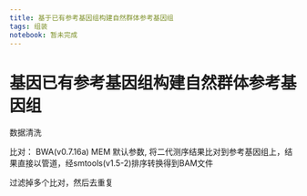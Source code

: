 ```yaml
---
title: 基于已有参考基因组构建自然群体参考基因组
tags: 组装
notebook: 暂未完成 
---
```

# 基因已有参考基因组构建自然群体参考基因组

数据清洗

比对： BWA(v0.7.16a) MEM 默认参数, 将二代测序结果比对到参考基因组上，结果直接以管道，经smtools(v1.5-2)排序转换得到BAM文件

过滤掉多个比对，然后去重复